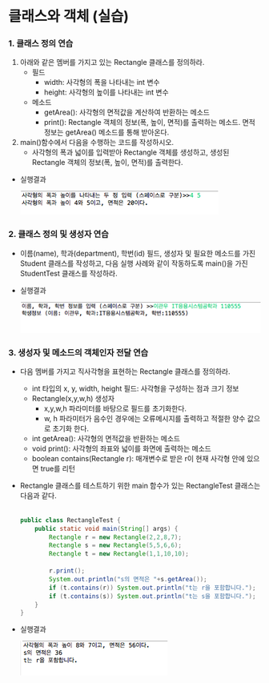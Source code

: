 # 클래스와 객체 (실습)

<a name="1"></a>
### 1.	클래스 정의 연습
1. 아래와 같은 멤버를 가지고 있는 Rectangle 클래스를 정의하라.
	- 필드
		- width: 사각형의 폭을 나타내는 int 변수
		- height: 사각형의 높이를 나타내는 int 변수 
	- 메소드 
		- getArea(): 사각형의 면적값을 계산하여 반환하는 메소드
		- print(): Rectangle 객체의 정보(폭, 높이, 면적)를 출력하는 메소드. 면적 정보는 getArea() 메소드를 통해 받아온다.  
2. main()함수에서 다음을 수행하는 코드를 작성하시오.
	- 사각형의 폭과 넓이를 입력받아 Rectangle 객체를 생성하고, 생성된 Rectangle 객체의 정보(폭, 높이, 면적)를 출력한다.

- 실행결과

	![](figure/practice4_1.png)

<a name="2"></a>	
### 2. 클래스 정의 및 생성자 연습
- 이름(name), 학과(department), 학번(id) 필드, 생성자 및 필요한 메소드를 가진 Student 클래스를 작성하고, 다음 실행 사례와 같이 작동하도록 main()을 가진 StudentTest 클래스를 작성하라. 

- 실행결과

	![](figure/practice4_2.png)

<a name="3"></a>	
### 3. 생성자 및 메소드의 객체인자 전달 연습
- 다음 멤버를 가지고 직사각형을 표현하는 Rectangle 클래스를 정의하라.
	- int 타입의 x, y, width, height 필드: 사각형을 구성하는 점과 크기 정보
	- Rectangle(x,y,w,h) 생성자
		- x,y,w,h 파라미터를 바탕으로 필드를 초기화한다.
		- w, h 파라미터가 음수인 경우에는 오류메시지를 출력하고 적절한 양수 값으로 초기화 한다.
	- int getArea(): 사각형의 면적값을 반환하는 메소드
	- void print(): 사각형의 좌표와 넓이를 화면에 출력하는 메소드
	- boolean contains(Rectangle r): 매개변수로 받은 r이 현재 사각형 안에 있으면 true를 리턴
- Rectangle 클래스를 테스트하기 위한 main 함수가 있는 RectangleTest 클래스는 다음과 같다.

	```java
	
	public class RectangleTest {
		public static void main(String[] args) {
			Rectangle r = new Rectangle(2,2,8,7);
			Rectangle s = new Rectangle(5,5,6,6);
			Rectangle t = new Rectangle(1,1,10,10);
			
			r.print();
			System.out.println("s의 면적은 "+s.getArea());
			if (t.contains(r)) System.out.println("t는 r을 포함합니다.");
			if (t.contains(s)) System.out.println("t는 s을 포함합니다.");
		}
	}
	
	```

- 실행결과

	![](figure/practice4_3.png)  